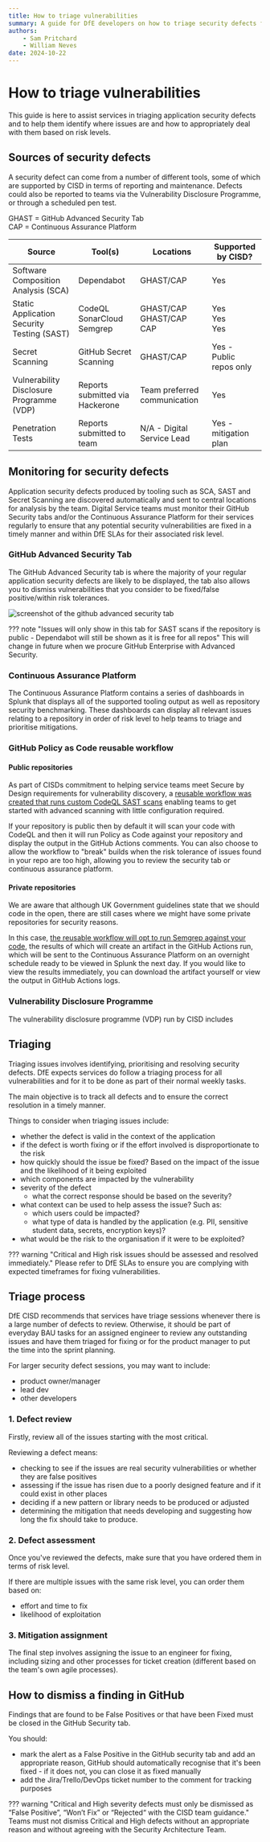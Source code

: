 ```yaml
---
title: How to triage vulnerabilities
summary: A guide for DfE developers on how to triage security defects found in their applications/infrastructure.
authors:
    - Sam Pritchard
    - William Neves
date: 2024-10-22
---
```

# How to triage vulnerabilities

This guide is here to assist services in triaging application security defects and to help them identify where issues are and how to appropriately deal with them based on risk levels.


## Sources of security defects

A security defect can come from a number of different tools, some of which are supported by CISD in terms of reporting and maintenance. Defects could also be reported to teams via the Vulnerability Disclosure Programme, or through a scheduled pen test.

GHAST = GitHub Advanced Security Tab <br>
CAP = Continuous Assurance Platform


| Source                                     | Tool(s)                         | Locations                     | Supported by CISD?       |
| ------------------------------------------ | ------------------------------- | ----------------------------- | ------------------------ |
| Software Composition Analysis (SCA)        | Dependabot                      | GHAST/CAP                     | Yes                      |
| Static Application Security Testing (SAST) | CodeQL<br>SonarCloud<br>Semgrep | GHAST/CAP<br>GHAST/CAP<br>CAP | Yes<br>Yes<br>Yes        |
| Secret Scanning                            | GitHub Secret Scanning          | GHAST/CAP                     | Yes - Public repos only  |
| Vulnerability Disclosure Programme (VDP)   | Reports submitted via Hackerone | Team preferred communication  | Yes                      |
| Penetration Tests                          | Reports submitted to team       | N/A - Digital Service Lead    | Yes - mitigation plan    |

## Monitoring for security defects

Application security defects produced by tooling such as SCA, SAST and Secret Scanning are discovered automatically and sent to central locations for analysis by the team. Digital Service teams must monitor their GitHub Security tabs and/or the Continuous Assurance Platform for their services regularly to ensure that any potential security vulnerabilities are fixed in a timely manner and within DfE SLAs for their associated risk level.

### GitHub Advanced Security Tab

The GitHub Advanced Security tab is where the majority of your regular application security defects are likely to be displayed, the tab also allows you to dismiss vulnerabilities that you consider to be fixed/false positive/within risk tolerances. 

![screenshot of the github advanced security tab](../../assets/ghas_tab.png)

??? note "Issues will only show in this tab for SAST scans if the repository is public - Dependabot will still be shown as it is free for all repos"
    This will change in future when we procure GitHub Enterprise with Advanced Security.
    

### Continuous Assurance Platform

The Continuous Assurance Platform contains a series of dashboards in Splunk that displays all of the supported tooling output as well as repository security benchmarking. These dashboards can display all relevant issues relating to a repository in order of risk level to help teams to triage and prioritise mitigations.

### GitHub Policy as Code reusable workflow

#### Public repositories 

As part of CISDs commitment to helping service teams meet Secure by Design requirements for vulnerability discovery, a [reusable workflow was created that runs custom CodeQL SAST scans](https://github.com/DFE-Digital/github-actions/tree/master/sast-reusable-workflow) enabling teams to get started with advanced scanning with little configuration required. 

If your repository is public then by default it will scan your code with CodeQL and then it will run Policy as Code against your repository and display the output in the GitHub Actions comments. You can also choose to allow the workflow to "break" builds when the risk tolerance of issues found in your repo are too high, allowing you to review the security tab or continuous assurance platform.

#### Private repositories

We are aware that although UK Government guidelines state that we should code in the open, there are still cases where we might have some private repositories for security reasons. 

In this case, [the reusable workflow will opt to run Semgrep against your code](https://github.com/DFE-Digital/github-actions/tree/master/sast-reusable-workflow), the results of which will create an artifact in the GitHub Actions run, which will be sent to the Continuous Assurance Platform on an overnight schedule ready to be viewed in Splunk the next day. If you would like to view the results immediately, you can download the artifact yourself or view the output in GitHub Actions logs.


### Vulnerability Disclosure Programme

The vulnerability disclosure programme (VDP) run by CISD includes 

## Triaging

Triaging issues involves identifying, prioritising and resolving security defects. DfE expects services do follow a triaging process for all vulnerabilities and for it to be done as part of their normal weekly tasks.

The main objective is to track all defects and to ensure the correct resolution in a timely manner.

Things to consider when triaging issues include:

* whether the defect is valid in the context of the application
* if the defect is worth fixing or if the effort involved is disproportionate to the risk
* how quickly should the issue be fixed? Based on the impact of the issue and the likelihood of it being exploited
* which components are impacted by the vulnerability
* severity of the defect
  * what the correct response should be based on the severity?
* what context can be used to help assess the issue? Such as:
  * which users could be impacted?
  * what type of data is handled by the application (e.g. PII, sensitive student data, secrets, encryption keys)?
* what would be the risk to the organisation if it were to be exploited?

??? warning "Critical and High risk issues should be assessed and resolved immediately."
    Please refer to DfE SLAs to ensure you are complying with expected timeframes for fixing vulnerabilities.


## Triage process

DfE CISD recommends that services have triage sessions whenever there is a large number of defects to review. Otherwise, it should be part of everyday BAU tasks for an assigned engineer to review any outstanding issues and have them triaged for fixing or for the product manager to put the time into the sprint planning.

For larger security defect sessions, you may want to include:

* product owner/manager
* lead dev
* other developers

### 1. Defect review

Firstly, review all of the issues starting with the most critical. 

Reviewing a defect means:

* checking to see if the issues are real security vulnerabilities or whether they are false positives
* assessing if the issue has risen due to a poorly designed feature and if it could exist in other places
* deciding if a new pattern or library needs to be produced or adjusted
* determining the mitigation that needs developing and suggesting how long the fix should take to produce.

### 2. Defect assessment

Once you've reviewed the defects, make sure that you have ordered them in terms of risk level. 

If there are multiple issues with the same risk level, you can order them based on:

* effort and time to fix
* likelihood of exploitation

### 3. Mitigation assignment

The final step involves assigning the issue to an engineer for fixing, including sizing and other processes for ticket creation (different based on the team's own agile processes).

## How to dismiss a finding in GitHub

Findings that are found to be False Positives or that have been Fixed must be closed in the GitHub Security tab.

You should:

*	mark the alert as a False Positive in the GitHub security tab and add an appropriate reason, GitHub should automatically recognise that it's been fixed - if it does not, you can close it as fixed manually
* add the Jira/Trello/DevOps ticket number to the comment for tracking purposes

??? warning "Critical and High severity defects must only be dismissed as “False Positive”, “Won’t Fix” or “Rejected“ with the CISD team guidance."
    Teams must not dismiss Critical and High defects without an appropriate reason and without agreeing with the Security Architecture Team.
